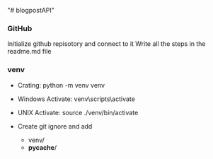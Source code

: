 "# blogpostAPI" 

### GitHub
Initialize github repisotory and connect to it
Write all the steps in the readme.md file

### venv

- Crating: python -m venv venv

- Windows Activate:  venv\scripts\activate

- UNIX Activate: source ./venv/bin/activate
 
- Create git ignore and add 
	- venv/
	- __pycache__/